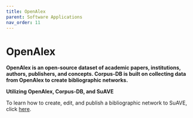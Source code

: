```yaml
---
title: OpenAlex
parent: Software Applications
nav_order: 11
---
```


# OpenAlex

**OpenAlex is an open-source dataset of academic papers, institutions, authors, publishers, and concepts. Corpus-DB is built on collecting data from OpenAlex to create bibliographic networks.**

**Utilizing OpenAlex, Corpus-DB, and SuAVE**

To learn how to create, edit, and publish a bibliographic network to SuAVE, click [here](https://suave-ucsd.github.io/SuAVE-Documentation/Bibliographic_Network_Publish.html).
